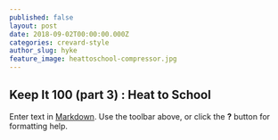 ```yaml
---
published: false
layout: post
date: 2018-09-02T00:00:00.000Z
categories: crevard-style
author_slug: hyke
feature_image: heattoschool-compressor.jpg
---
```

## Keep It 100 (part 3) : Heat to School

Enter text in [Markdown](http://daringfireball.net/projects/markdown/). Use the toolbar above, or click the **?** button for formatting help.
